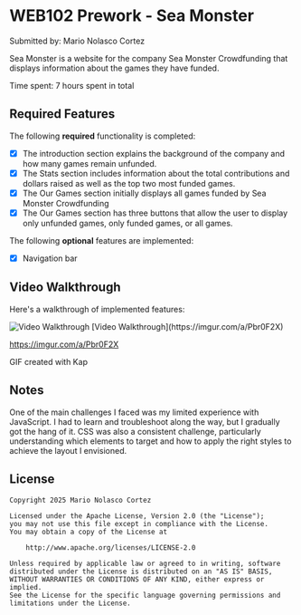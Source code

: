 # WEB102 Prework - Sea Monster

Submitted by: Mario Nolasco Cortez

Sea Monster is a website for the company Sea Monster Crowdfunding that displays information about the games they have funded.

Time spent: 7 hours spent in total

## Required Features

The following **required** functionality is completed:

* [x] The introduction section explains the background of the company and how many games remain unfunded.
* [x] The Stats section includes information about the total contributions and dollars raised as well as the top two most funded games.
* [x] The Our Games section initially displays all games funded by Sea Monster Crowdfunding
* [x] The Our Games section has three buttons that allow the user to display only unfunded games, only funded games, or all games.

The following **optional** features are implemented:

* [x] Navigation bar

## Video Walkthrough

Here's a walkthrough of implemented features:

<img src='[https://imgur.com/a/GnwrLz1](https://imgur.com/a/Pbr0F2X)' title='Video Walkthrough' width='' alt='Video Walkthrough'/>
[Video Walkthrough](https://imgur.com/a/Pbr0F2X)

https://imgur.com/a/Pbr0F2X
<!-- Replace this with whatever GIF tool you used! -->
GIF created with Kap  


## Notes

One of the main challenges I faced was my limited experience with JavaScript. I had to learn and troubleshoot along the way, but I gradually got the hang of it. CSS was also a consistent challenge, particularly understanding which elements to target and how to apply the right styles to achieve the layout I envisioned.

## License

    Copyright 2025 Mario Nolasco Cortez

    Licensed under the Apache License, Version 2.0 (the "License");
    you may not use this file except in compliance with the License.
    You may obtain a copy of the License at

        http://www.apache.org/licenses/LICENSE-2.0

    Unless required by applicable law or agreed to in writing, software
    distributed under the License is distributed on an "AS IS" BASIS,
    WITHOUT WARRANTIES OR CONDITIONS OF ANY KIND, either express or implied.
    See the License for the specific language governing permissions and
    limitations under the License.

